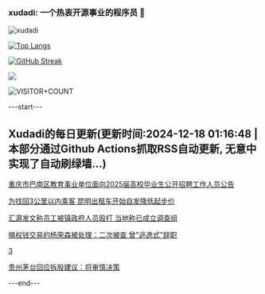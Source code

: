 ### xudadi: 一个热衷开源事业的程序员 👋

![xudadi](https://github-readme-stats-git-masterorgs-github-readme-stats-team.vercel.app/api?username=xudadi)

[![Top Langs](https://github-readme-stats.vercel.app/api/top-langs/?username=xudadi)](https://github.com/anuraghazra/github-readme-stats)

[![GitHub Streak](https://streak-stats.demolab.com?user=xudadi&locale=zh_Hans)](https://git.io/streak-stats)

![](https://raw.githubusercontent.com/xudadi/xudadi/main/assets/github-contribution-grid-snake.svg)

![VISITOR+COUNT](https://komarev.com/ghpvc/?username=xudadi&label=VISITOR+COUNT)


---start---

## Xudadi的每日更新(更新时间:2024-12-18 01:16:48 | 本部分通过Github Actions抓取RSS自动更新, 无意中实现了自动刷绿墙...)

[重庆市巴南区教育事业单位面向2025届高校毕业生公开招聘工作人员公告](https://www.gongkaoleida.com/article/2234467)

[为找回3公里以内乘客 昆明出租车开始自发降低起步价](https://m.163.com/news/article/JJKQNRGP0514BE2Q.html)

[汇源发文称员工被镇政府人员殴打 当地称已成立调查组](https://m.163.com/news/article/JJKQGPU60514R9P4.html)

[搞权钱交易的杨荣森被处理：二次被查 曾"逃逸式"辞职](https://m.163.com/news/article/JJKNS6VI0530M570.html)

[3](https://m.163.com/touch/news/sub/domestic)

[贵州茅台回应拆股建议：将审慎决策](https://m.163.com/news/article/JJKMKES90514R9P4.html)

---end---
